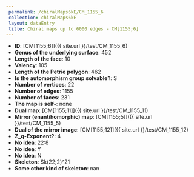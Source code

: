 ```yaml
--- 
 permalink: /chiralMaps6kE/CM_1155_6 
 collection: chiralMaps6kE
 layout: dataEntry
 title: Chiral maps up to 6000 edges - CM[1155;6]
---
```


- **ID**: [CM[1155;6]]({{ site.url }}/test/CM_1155_6)
- **Genus of the underlying surface**: 452
- **Length of the face**: 10
- **Valency**: 105
- **Length of the Petrie polygon**: 462
- **Is the automorphism group solvable?**: S
- **Number of vertices**: 22
- **Number of edges**: 1155
- **Number of faces**: 231
- **The map is self-**: none
- **Dual map**: [CM[1155;11]]({{ site.url }}/test/CM_1155_11)
- **Mirror (enantihomorphic) map**: [CM[1155;5]]({{ site.url }}/test/CM_1155_5)
- **Dual of the mirror image**: [CM[1155;12]]({{ site.url }}/test/CM_1155_12)
- **Z_q-Exponent?**: 4
- **No idea**:  22:8
- **No idea**: Y
- **No idea**: N
- **Skeleton**: Sk(22;2)^21
- **Some other kind of skeleton**: nan
